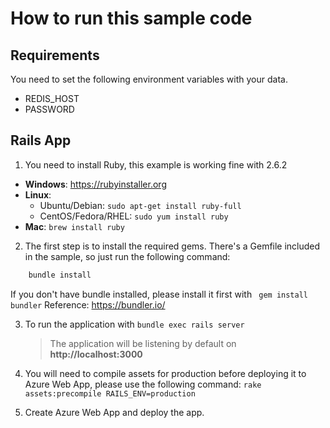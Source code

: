 
# How to run this sample code

## Requirements
You need to set the following environment variables with your data.

- REDIS_HOST
- PASSWORD

## Rails App
1. You need to install Ruby, this example is working fine with 2.6.2
- **Windows**: https://rubyinstaller.org
- **Linux**:
    - Ubuntu/Debian: `sudo apt-get install ruby-full`
    - CentOS/Fedora/RHEL: `sudo yum install ruby`
- **Mac**: `brew install ruby`

2. The first step is to install the required gems. There's a Gemfile included in the sample, so just run the following command:

```bash
    bundle install
```
If you don't have bundle installed, please install it first with ` gem install bundler` 
Reference: https://bundler.io/

3. To run the application with `bundle exec rails server`

    > The application will be listening by default on **http://localhost:3000**

4. You will need to compile assets for production before deploying it to Azure Web App, please use the following command:
`rake assets:precompile RAILS_ENV=production`
    
5. Create Azure Web App and deploy the app.